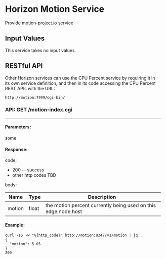 # Horizon Motion Service

Provide motion-project.io service

## Input Values

This service takes no input values.

## RESTful API

Other Horizon services can use the CPU Percent service by requiring it in its own service definition, and then in its code accessing the CPU Percent REST APIs with the URL:
```
http://motion:7999/cgi-bin/
```

### **API:** GET /motion-index.cgi
---

#### Parameters:
some

#### Response:

code: 
* 200 -- success
* other http codes TBD

body:


| Name | Type | Description |
| ---- | ---- | ---------------- |
| motion | float | the motion percent currently being used on this edge node host |


#### Example:
```
curl -sS -w "%{http_code}" http://motion:8347/v1/motion | jq .
{
  "motion": 5.05
}
200
```
